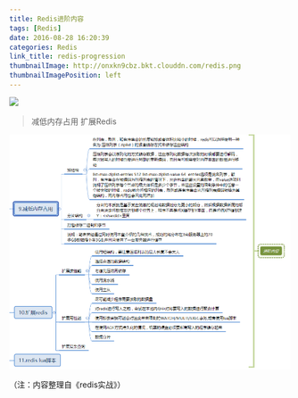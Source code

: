 ```yaml
---
title: Redis进阶内容
tags: [Redis]
date: 2016-08-28 16:20:39
categories: Redis
link_title: redis-progression
thumbnailImage: http://onxkn9cbz.bkt.clouddn.com/redis.png
thumbnailImagePosition: left
---
```

<!-- toc -->
<!-- more -->
![](http://onxkn9cbz.bkt.clouddn.com/redis.png)
> 减低内存占用 扩展Redis

![01](redis-progression/01.png)

（注：内容整理自《redis实战》）
